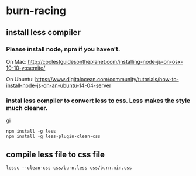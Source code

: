 # burn-racing

## install less compiler

### Please install node, npm if you haven't.

On Mac:
http://coolestguidesontheplanet.com/installing-node-js-on-osx-10-10-yosemite/

On Ubuntu:
https://www.digitalocean.com/community/tutorials/how-to-install-node-js-on-an-ubuntu-14-04-server

### instal less compiler to convert less to css. Less makes the style much cleaner.
gi
``` 
npm install -g less
npm install -g less-plugin-clean-css
```

## compile less file to css file

```
lessc --clean-css css/burn.less css/burn.min.css

```


